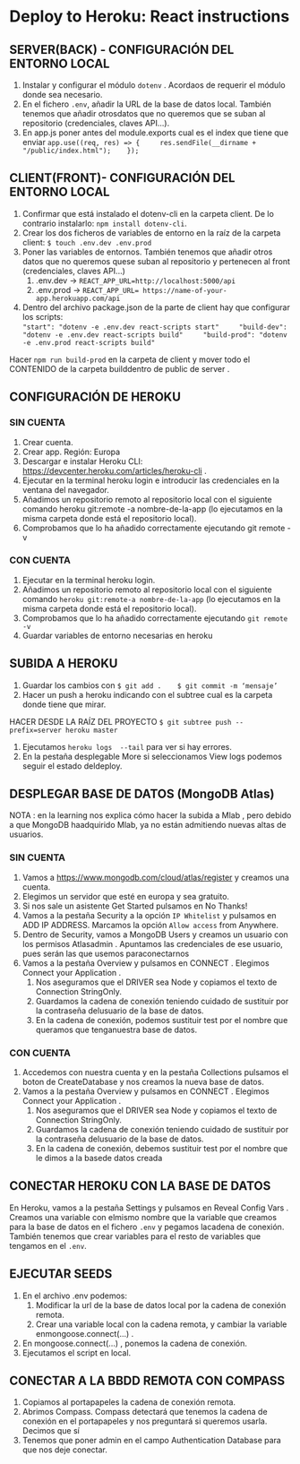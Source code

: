 # Deploy to Heroku: React instructions

## SERVER(BACK) - CONFIGURACIÓN DEL ENTORNO LOCAL
1. Instalar y configurar el módulo `dotenv` . Acordaos de requerir el módulo donde sea necesario.
2. En el fichero `.env`, añadir la URL de la base de datos local. También tenemos que añadir otrosdatos que no queremos que se suban al repositorio (credenciales, claves API...).
3. En app.js poner antes del module.exports cual es el index que tiene que enviar  `app.use((req, res) => {     res.sendFile(__dirname + "/public/index.html");    });`


## CLIENT(FRONT)- CONFIGURACIÓN DEL ENTORNO LOCAL
1. Confirmar que está instalado el dotenv-cli en la carpeta client. De lo contrario instalarlo: `npm install dotenv-cli`.
2. Crear los dos ficheros de variables de entorno en la raíz de la carpeta client: `$ touch .env.dev .env.prod`
3. Poner las variables de entornos.  También tenemos que añadir otros datos que no queremos quese suban al repositorio y pertenecen al front (credenciales, claves API...)
    1. .env.dev -> `REACT_APP_URL=http://localhost:5000/api`
    2. .env.prod -> `REACT_APP_URL= https://name-of-your-app.herokuapp.com/api`
4. Dentro del archivo package.json de la parte de client hay que configurar los scripts:     
`"start": "dotenv -e .env.dev react-scripts start"     "build-dev": "dotenv -e .env.dev react-scripts build"     "build-prod": "dotenv -e .env.prod react-scripts build"`

Hacer `npm run build-prod` en la carpeta de client y mover todo el  CONTENIDO de la carpeta builddentro de public de server .

## CONFIGURACIÓN DE HEROKU

### SIN CUENTA
1. Crear cuenta.
2. Crear app. Región:  Europa 
3. Descargar e instalar Heroku CLI: https://devcenter.heroku.com/articles/heroku-cli .
4. Ejecutar en la terminal heroku login e introducir las credenciales en la ventana del navegador.
5. Añadimos un repositorio remoto al repositorio local con el siguiente comando heroku git:remote
-a nombre-de-la-app (lo ejecutamos en la misma carpeta donde está el repositorio local).
6. Comprobamos que lo ha añadido correctamente ejecutando git remote -v

### CON CUENTA
1. Ejecutar en la terminal heroku login.
2. Añadimos un repositorio remoto al repositorio local con el siguiente comando `heroku git:remote-a nombre-de-la-app` (lo ejecutamos en la misma carpeta donde está el repositorio local).
3. Comprobamos que lo ha añadido correctamente ejecutando `git remote -v`
4. Guardar variables de entorno necesarias en heroku

## SUBIDA A HEROKU
1. Guardar los cambios con `$ git add .    $ git commit -m ‘mensaje’`
2. Hacer un push a heroku indicando con el subtree cual es la carpeta donde tiene que mirar. 

HACER DESDE LA RAÍZ DEL PROYECTO 
`$ git subtree push --prefix=server heroku master`

1. Ejecutamos `heroku logs  --tail` para ver si hay errores.
2. En la pestaña desplegable  More  si seleccionamos  View logs  podemos seguir el estado deldeploy.

## DESPLEGAR BASE DE DATOS (MongoDB Atlas)
NOTA : en la learning nos explica cómo hacer la subida a  Mlab , pero debido a que MongoDB haadquirido Mlab, ya no están admitiendo nuevas altas de usuarios.

### SIN CUENTA
1. Vamos a https://www.mongodb.com/cloud/atlas/register  y creamos una cuenta.
2. Elegimos un servidor que esté en europa y sea gratuito.
3. Si nos sale un asistente  Get Started  pulsamos en  No Thanks!
4. Vamos a la pestaña Security a la opción  `IP Whitelist`  y pulsamos en  ADD IP ADDRESS. Marcamos la opción `Allow access` from Anywhere.
5. Dentro de  Security, vamos a  MongoDB Users  y creamos un usuario con los permisos  Atlasadmin . Apuntamos las credenciales de ese usuario, pues serán las que usemos paraconectarnos
6. Vamos a la pestaña  Overview  y pulsamos en  CONNECT . Elegimos  Connect your Application .
   1. Nos aseguramos que el  DRIVER  sea Node y copiamos el texto de  Connection StringOnly.
   2. Guardamos la cadena de conexión teniendo cuidado de sustituir por la contraseña delusuario de la base de datos.
   3. En la cadena de conexión, podemos sustituir  test  por el nombre que queramos que tenganuestra base de datos.

### CON CUENTA

1. Accedemos con nuestra cuenta y en la pestaña  Collections  pulsamos el boton de  CreateDatabase  y nos creamos la nueva base de datos.
2. Vamos a la pestaña  Overview  y pulsamos en  CONNECT . Elegimos  Connect your Application .
   1. Nos aseguramos que el  DRIVER  sea Node y copiamos el texto de  Connection StringOnly.
   2. Guardamos la cadena de conexión teniendo cuidado de sustituir por la contraseña delusuario de la base de datos.
   3. En la cadena de conexión, debemos sustituir  test  por el nombre que le dimos a la basede datos creada

## CONECTAR HEROKU CON LA BASE DE DATOS

En Heroku, vamos a la pestaña  Settings  y pulsamos en  Reveal Config Vars . Creamos una variable con elmismo nombre que la variable que creamos para la base de datos en el fichero `.env`  y pegamos lacadena de conexión. También tenemos que crear variables para el resto de variables que tengamos en el `.env`.

## EJECUTAR SEEDS

1. En el archivo .env podemos:
   1. Modificar la url de la base de datos local por la cadena de conexión remota.
   2. Crear una variable local con la cadena remota, y cambiar la variable enmongoose.connect(...) .
2. En  mongoose.connect(...) , ponemos la cadena de conexión.
3. Ejecutamos el script en local.

## CONECTAR A LA BBDD REMOTA CON COMPASS

1. Copiamos al portapapeles la cadena de conexión remota.
2. Abrimos Compass. Compass detectará que tenemos la cadena de conexión en el portapapeles y nos preguntará si queremos usarla. Decimos que sí
3. Tenemos que poner  admin en el campo  Authentication Database  para que nos deje conectar.